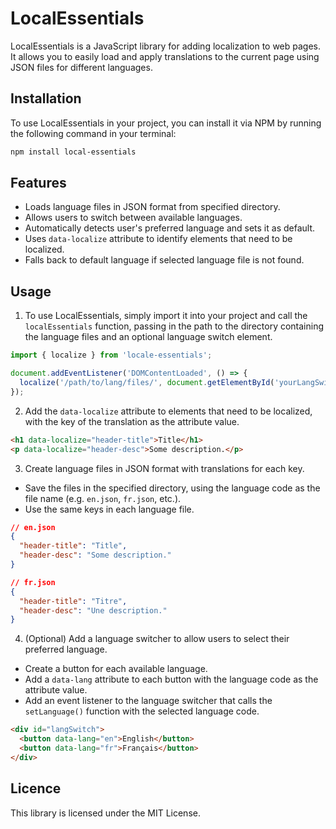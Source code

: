 # LocalEssentials

LocalEssentials is a JavaScript library for adding localization to web pages. It allows you to easily load and apply translations to the current page using JSON files for different languages.


## Installation

To use LocalEssentials in your project, you can install it via NPM by running the following command in your terminal:

```sh
npm install local-essentials
```


## Features

- Loads language files in JSON format from specified directory.
- Allows users to switch between available languages.
- Automatically detects user's preferred language and sets it as default.
- Uses `data-localize` attribute to identify elements that need to be localized.
- Falls back to default language if selected language file is not found.

## Usage

1. To use LocalEssentials, simply import it into your project and call the `localEssentials` function, passing in the path to the directory containing the language files and an optional language switch element.

```JavaScript
import { localize } from 'locale-essentials';

document.addEventListener('DOMContentLoaded', () => {
  localize('/path/to/lang/files/', document.getElementById('yourLangSwitchElement'));
});
```

2. Add the `data-localize` attribute to elements that need to be localized, with the key of the translation as the attribute value.

```HTML
<h1 data-localize="header-title">Title</h1>
<p data-localize="header-desc">Some description.</p>
```

3. Create language files in JSON format with translations for each key.
  - Save the files in the specified directory, using the language code as the file name (e.g. `en.json`, `fr.json`, etc.).
  - Use the same keys in each language file.

```json
// en.json
{
  "header-title": "Title",
  "header-desc": "Some description."
}

// fr.json
{
  "header-title": "Titre",
  "header-desc": "Une description."
}
```

4. (Optional) Add a language switcher to allow users to select their preferred language.
  - Create a button for each available language.
  - Add a `data-lang` attribute to each button with the language code as the attribute value.
  - Add an event listener to the language switcher that calls the `setLanguage()` function with the selected language code.

```html
<div id="langSwitch">
  <button data-lang="en">English</button>
  <button data-lang="fr">Français</button>
</div>
```


## Licence

This library is licensed under the MIT License.